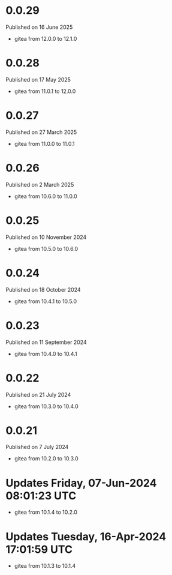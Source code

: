 # 0.0.29

Published on 16 June 2025

- gitea from 12.0.0 to 12.1.0

# 0.0.28

Published on 17 May 2025

- gitea from 11.0.1 to 12.0.0

# 0.0.27

Published on 27 March 2025

- gitea from 11.0.0 to 11.0.1

# 0.0.26

Published on 2 March 2025

- gitea from 10.6.0 to 11.0.0

# 0.0.25

Published on 10 November 2024

- gitea from 10.5.0 to 10.6.0

# 0.0.24

Published on 18 October 2024

- gitea from 10.4.1 to 10.5.0

# 0.0.23

Published on 11 September 2024

- gitea from 10.4.0 to 10.4.1

# 0.0.22

Published on 21 July 2024

- gitea from 10.3.0 to 10.4.0

# 0.0.21

Published on 7 July 2024

- gitea from 10.2.0 to 10.3.0

# Updates Friday, 07-Jun-2024 08:01:23 UTC
- gitea from 10.1.4 to 10.2.0

# Updates Tuesday, 16-Apr-2024 17:01:59 UTC
- gitea from 10.1.3 to 10.1.4

